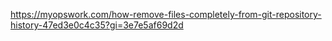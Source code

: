 https://myopswork.com/how-remove-files-completely-from-git-repository-history-47ed3e0c4c35?gi=3e7e5af69d2d
